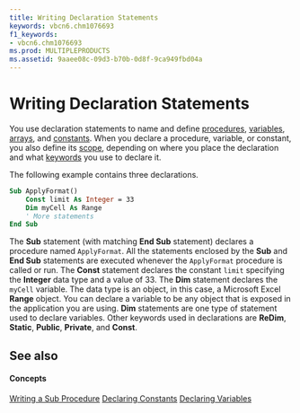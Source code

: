```yaml
---
title: Writing Declaration Statements
keywords: vbcn6.chm1076693
f1_keywords:
- vbcn6.chm1076693
ms.prod: MULTIPLEPRODUCTS
ms.assetid: 9aaee08c-09d3-b70b-0d8f-9ca949fbd04a
---
```



# Writing Declaration Statements

You use declaration statements to name and define [procedures](vbe-glossary.md), [variables](vbe-glossary.md), [arrays](vbe-glossary.md), and [constants](vbe-glossary.md). When you declare a procedure, variable, or constant, you also define its [scope](vbe-glossary.md), depending on where you place the declaration and what [keywords](vbe-glossary.md) you use to declare it.

The following example contains three declarations.



```vb
Sub ApplyFormat() 
    Const limit As Integer = 33 
    Dim myCell As Range 
    ' More statements 
End Sub
```

The  **Sub** statement (with matching **End Sub** statement) declares a procedure named `ApplyFormat`. All the statements enclosed by the  **Sub** and **End Sub** statements are executed whenever the `ApplyFormat` procedure is called or run.
The  **Const** statement declares the constant `limit` specifying the **Integer** data type and a value of 33.
The  **Dim** statement declares the `myCell` variable. The data type is an object, in this case, a Microsoft Excel **Range** object. You can declare a variable to be any object that is exposed in the application you are using. **Dim** statements are one type of statement used to declare variables. Other keywords used in declarations are **ReDim**, **Static**, **Public**, **Private**, and **Const**.

## See also


#### Concepts


[Writing a Sub Procedure](writing-a-sub-procedure.md)
[Declaring Constants](declaring-constants.md)
[Declaring Variables](declaring-variables.md)

